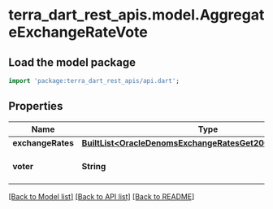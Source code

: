 # terra_dart_rest_apis.model.AggregateExchangeRateVote

## Load the model package
```dart
import 'package:terra_dart_rest_apis/api.dart';
```

## Properties
Name | Type | Description | Notes
------------ | ------------- | ------------- | -------------
**exchangeRates** | [**BuiltList&lt;OracleDenomsExchangeRatesGet200ResponseInner&gt;**](OracleDenomsExchangeRatesGet200ResponseInner.md) |  | [optional] 
**voter** | **String** | bech32 encoded address | [optional] 

[[Back to Model list]](../README.md#documentation-for-models) [[Back to API list]](../README.md#documentation-for-api-endpoints) [[Back to README]](../README.md)


